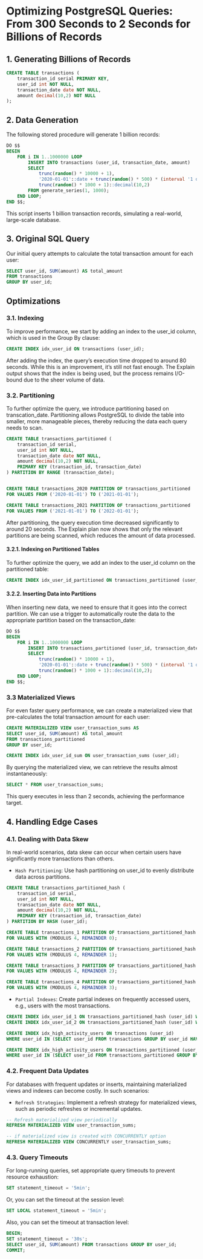 # Optimizing PostgreSQL Queries: From 300 Seconds to 2 Seconds for Billions of Records

## 1. Generating Billions of Records

```sql
CREATE TABLE transactions (
    transaction_id serial PRIMARY KEY,
    user_id int NOT NULL,
    transaction_date date NOT NULL,
    amount decimal(10,2) NOT NULL
);
```

## 2. Data Generation

The following stored procedure will generate 1 billion records:
```sql
DO $$
BEGIN
    FOR i IN 1..1000000 LOOP
        INSERT INTO transactions (user_id, transaction_date, amount)
        SELECT
            trunc(random() * 10000 + 1),
            '2020-01-01'::date + trunc(random() * 500) * (interval '1 day'),
            trunc(random() * 1000 + 1)::decimal(10,2)
        FROM generate_series(1, 1000);
    END LOOP;
END $$;
```

This script inserts 1 billion transaction records, simulating a real-world, large-scale database.

## 3. Original SQL Query

Our initial query attempts to calculate the total transaction amount for each user:
```sql
SELECT user_id, SUM(amount) AS total_amount
FROM transactions
GROUP BY user_id;
```

## Optimizations

### 3.1. Indexing

To improve performance, we start by adding an index to the user_id column, which is used in the Group By clause:
```sql
CREATE INDEX idx_user_id ON transactions (user_id);
```

After adding the index, the query’s execution time dropped to around 80 seconds.
While this is an improvement, it’s still not fast enough.
The Explain output shows that the index is being used, but the process remains I/O-bound due to the sheer volume of data.

### 3.2. Partitioning

To further optimize the query, we introduce partitioning based on transcation_date.
Partitioning allows PostgreSQL to divide the table into smaller, more manageable pieces, thereby reducing the data each query needs to scan.

```sql
CREATE TABLE transactions_partitioned (
    transaction_id serial,
    user_id int NOT NULL,
    transaction_date date NOT NULL,
    amount decimal(10,2) NOT NULL,
    PRIMARY KEY (transaction_id, transaction_date)
) PARTITION BY RANGE (transaction_date);


CREATE TABLE transactions_2020 PARTITION OF transactions_partitioned
FOR VALUES FROM ('2020-01-01') TO ('2021-01-01');

CREATE TABLE transactions_2021 PARTITION OF transactions_partitioned
FOR VALUES FROM ('2021-01-01') TO ('2022-01-01');
```

After partitioning, the query execution time decreased significantly to around 20 seconds.
The Explain plan now shows that only the relevant partitions are being scanned, which reduces the amount of data processed.

#### 3.2.1. Indexing on Partitioned Tables

To further optimize the query, we add an index to the user_id column on the partitioned table:
```sql
CREATE INDEX idx_user_id_partitioned ON transactions_partitioned (user_id);
```

#### 3.2.2. Inserting Data into Partitions

When inserting new data, we need to ensure that it goes into the correct partition.
We can use a trigger to automatically route the data to the appropriate partition based on the transaction_date:
```sql
DO $$
BEGIN
    FOR i IN 1..1000000 LOOP
        INSERT INTO transactions_partitioned (user_id, transaction_date, amount)
        SELECT
            trunc(random() * 10000 + 1),
            '2020-01-01'::date + trunc(random() * 500) * (interval '1 day'),
            trunc(random() * 1000 + 1)::decimal(10,2);
    END LOOP;
END $$;
```

### 3.3 Materialized Views

For even faster query performance, we can create a materialized view that pre-calculates the total transaction amount for each user:
```sql
CREATE MATERIALIZED VIEW user_transaction_sums AS
SELECT user_id, SUM(amount) AS total_amount
FROM transactions_partitioned
GROUP BY user_id;

CREATE INDEX idx_user_id_sum ON user_transaction_sums (user_id);
```

By querying the materialized view, we can retrieve the results almost instantaneously:
```sql
SELECT * FROM user_transaction_sums;
```

This query executes in less than 2 seconds, achieving the performance target.

## 4. Handling Edge Cases

### 4.1. Dealing with Data Skew

In real-world scenarios, data skew can occur when certain users have significantly more transactions than others.

- `Hash Partitioning`: Use hash partitioning on user_id to evenly distribute data across partitions.

```sql
CREATE TABLE transactions_partitioned_hash (
    transaction_id serial,
    user_id int NOT NULL,
    transaction_date date NOT NULL,
    amount decimal(10,2) NOT NULL,
    PRIMARY KEY (transaction_id, transaction_date)
) PARTITION BY HASH (user_id);

CREATE TABLE transactions_1 PARTITION OF transactions_partitioned_hash
FOR VALUES WITH (MODULUS 4, REMAINDER 0);

CREATE TABLE transactions_2 PARTITION OF transactions_partitioned_hash
FOR VALUES WITH (MODULUS 4, REMAINDER 1);

CREATE TABLE transactions_3 PARTITION OF transactions_partitioned_hash
FOR VALUES WITH (MODULUS 4, REMAINDER 2);

CREATE TABLE transactions_4 PARTITION OF transactions_partitioned_hash
FOR VALUES WITH (MODULUS 4, REMAINDER 3);
```

- `Partial Indexes`: Create partial indexes on frequently accessed users, e.g., users with the most transactions.

```sql
CREATE INDEX idx_user_id_1 ON transactions_partitioned_hash (user_id) WHERE user_id = 1;
CREATE INDEX idx_user_id_2 ON transactions_partitioned_hash (user_id) WHERE user_id = 2;

CREATE INDEX idx_high_activity_users ON transactions (user_id) 
WHERE user_id IN (SELECT user_id FROM transactions GROUP BY user_id HAVING COUNT(*) > 1000000);

CREATE INDEX idx_high_activity_users ON transactions_partitioned (user_id) 
WHERE user_id IN (SELECT user_id FROM transactions_partitioned GROUP BY user_id HAVING COUNT(*) > 1000000);
```

### 4.2. Frequent Data Updates

For databases with frequent updates or inserts, maintaining materialized views and indexes can become costly. In such scenarios:

- `Refresh Strategies`: Implement a refresh strategy for materialized views, such as periodic refreshes or incremental updates.
```sql
-- Refresh materialized view periodically
REFRESH MATERIALIZED VIEW user_transaction_sums;

-- if materialized view is created with CONCURRENTLY option
REFRESH MATERIALIZED VIEW CONCURRENTLY user_transaction_sums;
```

### 4.3. Query Timeouts

For long-running queries, set appropriate query timeouts to prevent resource exhaustion:
```sql
SET statement_timeout = '5min';
```

Or, you can set the timeout at the session level:
```sql
SET LOCAL statement_timeout = '5min';
```

Also, you can set the timeout at transaction level:
```sql
BEGIN;
SET statement_timeout = '30s';
SELECT user_id, SUM(amount) FROM transactions GROUP BY user_id;
COMMIT;
```
